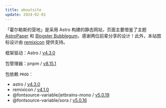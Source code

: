 ```yaml
---
title: aboutsite
update: 2024-02-01
---
```


「霍尔勒斯的营地」是采用 Astro 构建的静态网站，页面主要借鉴了主题 [AstroPaper](https://astro.build/themes/details/astro-paper/) 和 [Blogster Bubblegum](https://astro.build/themes/details/blogster-bubblegum/)，感谢两位前辈分享的设计！此外，本站图标设计由 [remixicon](https://remixicon.com/) 提供支持。

<i class="ri-puzzle-fill"></i> 框架驱动：Astro / [v4.3.0](https://astro.build/)

<i class="ri-terminal-box-fill"></i> 包管理器：pnpm / [v8.15.1](https://pnpm.io/)

<i class="ri-box-3-fill"></i> 包依赖 `PROD`：

- astro / [v4.3.0](https://www.npmjs.com/package/astro)
- remixicon / [v4.1.0](https://www.npmjs.com/package/remixicon)
- @fontsource-variable/jetbrains-mono / [v5.0.19](https://fontsource.org/fonts/jetbrains-mono/install)
- @fontsource-variable/sora / [v5.0.16](https://fontsource.org/fonts/sora/install)
